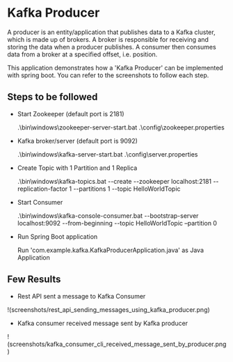# Kafka Producer

A producer is an entity/application that publishes data to a Kafka cluster, which is made up of brokers. A broker is responsible for receiving and storing the data when a producer publishes. A consumer then consumes data from a broker at a specified offset, i.e. position.

This application demonstrates how a 'Kafka Producer' can be implemented with spring boot. You can refer to the screenshots to follow each step.

## Steps to be followed

* Start Zookeeper (default port is 2181)

	.\bin\windows\zookeeper-server-start.bat .\config\zookeeper.properties


* Kafka broker/server (default port is 9092)

	.\bin\windows\kafka-server-start.bat .\config\server.properties


* Create Topic with 1 Partition and 1 Replica

	.\bin\windows\kafka-topics.bat --create --zookeeper localhost:2181 --replication-factor 1 --partitions 1 --topic HelloWorldTopic


* Start Consumer

	.\bin\windows\kafka-console-consumer.bat --bootstrap-server localhost:9092 --from-beginning --topic HelloWorldTopic –partition 0

* Run Spring Boot application

	Run 'com.example.kafka.KafkaProducerApplication.java' as Java Application

## Few Results

- Rest API sent a message to Kafka Consumer

!(screenshots/rest_api_sending_messages_using_kafka_producer.png)

- Kafka consumer received message sent by Kafka producer

!(screenshots/kafka_consumer_cli_received_message_sent_by_producer.png)

